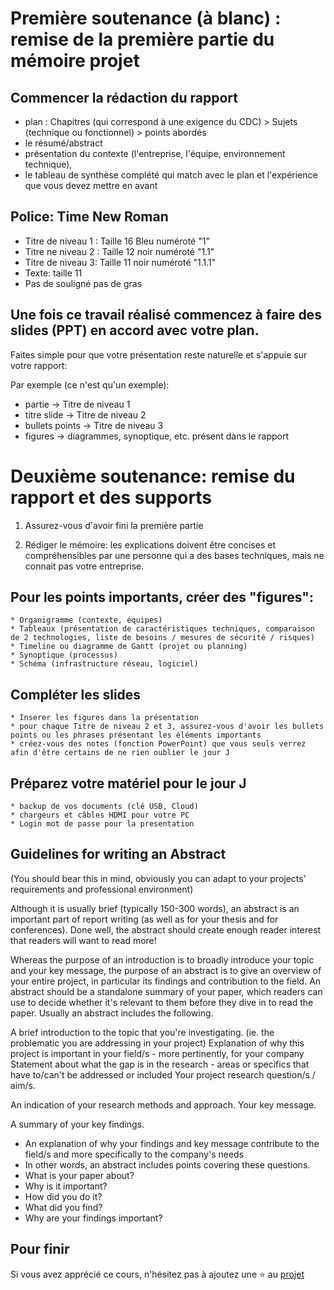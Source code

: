 # Première soutenance (à blanc) : remise de la première partie du mémoire projet 


## Commencer la rédaction du rapport

* plan : Chapitres (qui correspond à une exigence du CDC) > Sujets (technique ou fonctionnel) > points abordés
* le résumé/abstract
* présentation du contexte (l'entreprise, l'équipe, environnement technique),
* le tableau de synthèse complété qui match avec le plan et l'expérience que vous devez mettre en avant


## Police: Time New Roman

* Titre de niveau 1 : Taille 16 Bleu numéroté "1"
* Titre ne niveau 2 : Taille 12 noir numéroté "1.1"
* Titre de niveau 3: Taille 11 noir numéroté "1.1.1"
* Texte: taille 11
* Pas de souligné pas de gras


## Une fois ce travail réalisé commencez à faire des slides (PPT) en accord avec votre plan.

Faites simple pour que votre présentation reste naturelle et s'appuie sur votre rapport:

Par exemple (ce n'est qu'un exemple): 

* partie -> Titre de niveau 1 
* titre slide -> Titre de niveau 2
* bullets points -> Titre de niveau 3
* figures -> diagrammes, synoptique, etc. présent dans le rapport


# Deuxième soutenance: remise du rapport et des supports


1. Assurez-vous d'avoir fini la première partie

2. Rédiger le mémoire: les explications doivent être concises et compréhensibles par une personne qui a des bases techniques, mais ne connait pas votre entreprise.


## Pour les points importants, créer des "figures":

    * Organigramme (contexte, équipes)
    * Tableaux (présentation de caractéristiques techniques, comparaison de 2 technologies, liste de besoins / mesures de sécurité / risques)
    * Timeline ou diagramme de Gantt (projet ou planning)
    * Synoptique (processus)
    * Schéma (infrastructure réseau, logiciel)


## Compléter les slides

    * Inserer les figures dans la présentation
    * pour chaque Titre de niveau 2 et 3, assurez-vous d'avoir les bullets points ou les phrases présentant les éléments importants
    * créez-vous des notes (fonction PowerPoint) que vous seuls verrez afin d'être certains de ne rien oublier le jour J


## Préparez votre matériel pour le jour J

    * backup de vos documents (clé USB, Cloud)
    * chargeurs et câbles HDMI pour votre PC
    * Login mot de passe pour la presentation


## Guidelines for writing an Abstract

(You should bear this in mind, obviously you can adapt to your projects' requirements and professional environment)

Although it is usually brief (typically 150-300 words), an abstract is an important part of report writing (as well as for your thesis and for conferences). Done well, the abstract should create enough reader interest that readers will want to read more!

Whereas the purpose of an introduction is to broadly introduce your topic and your key message, the purpose of an abstract is to give an overview of your entire project, in particular its findings and contribution to the field. An abstract should be a standalone summary of your paper, which readers can use to decide whether it's relevant to them before they dive in to read the paper.
Usually an abstract includes the following.

A brief introduction to the topic that you're investigating. (ie. the problematic you are addressing in your project)
Explanation of why this project is important in your field/s - more pertinently, for your company
Statement about what the gap is in the research - areas or specifics that have to/can't be addressed or included
Your project research question/s / aim/s.

An indication of your research methods and approach.
Your key message.

A summary of your key findings.

* An explanation of why your findings and key message contribute to the field/s and more specifically to the company's needs
* In other words, an abstract includes points covering these questions.
* What is your paper about?
* Why is it important?
* How did you do it?
* What did you find?
* Why are your findings important?


## Pour finir

Si vous avez apprécié ce cours, n'hésitez pas à ajoutez une ⭐ au [projet](https://github.com/Aif4thah/Dojo-101)